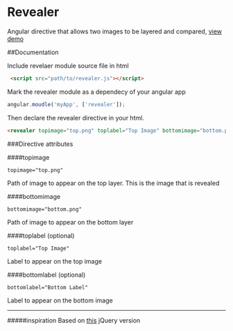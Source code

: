 # Revealer

Angular directive that allows two images to be layered and compared, [view demo](http://httpete.com/revealer/)

##Documentation

Include revelaer module source file in html

```html
 <script src="path/to/revealer.js"></script>

```

Mark the revealer module as a dependecy of your angular app


```javascript
angular.moudle('myApp', ['revealer']);
```


Then declare the revealer directive in your html.

```html
<revealer topimage="top.png" toplabel="Top Image" bottomimage="bottom.png" bottomlabel="Bottom Label"></revealer>
```

###Directive attributes


####topimage

````
topimage="top.png"

````

Path of image to appear on the top layer. This is the image that is revealed

####bottomimage

````
bottomimage="bottom.png"
````

Path of image to appear on the bottom layer

####toplabel (optional)

````
toplabel="Top Image"
````

Label to appear on the top image

####bottomlabel (optional)

````
bottomlabel="Bottom Label"
````

Label to appear on the bottom image

----

#####inspiration
Based on [this](http://codyhouse.co/gem/css-jquery-image-comparison-slider/) jQuery version
